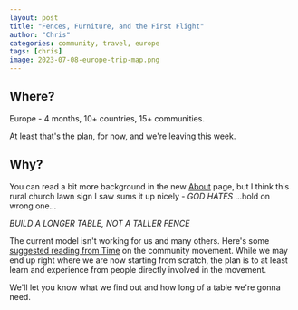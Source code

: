 ```yaml
---
layout: post
title: "Fences, Furniture, and the First Flight"
author: "Chris"
categories: community, travel, europe
tags: [chris]
image: 2023-07-08-europe-trip-map.png
---
```


## Where?

Europe - 4 months, 10+ countries, 15+ communities.

At least that's the plan, for now, and we're leaving this week.

## Why?

You can read a bit more background in the new [About](http://commonunity.net/about.html) page, but I think this rural church lawn sign I saw sums it up nicely - *GOD HATES* ...hold on wrong one...

*BUILD A LONGER TABLE, NOT A TALLER FENCE*

The current model isn't working for us and many others. Here's some [suggested reading from Time](https://time.com/intentional-communities/) on the community movement. While we may end up right where we are now starting from scratch, the plan is to at least learn and experience from people directly involved in the movement.

We'll let you know what we find out and how long of a table we're gonna need.
